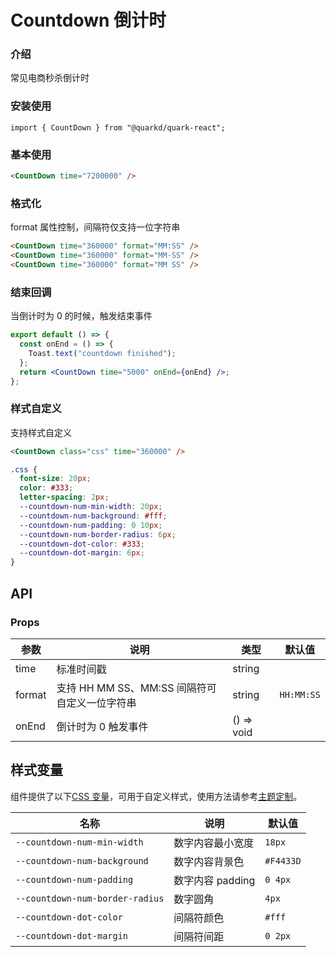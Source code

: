 # Countdown 倒计时

### 介绍

常见电商秒杀倒计时

### 安装使用

```tsx
import { CountDown } from "@quarkd/quark-react";
```

### 基本使用

```html
<CountDown time="7200000" />
```

### 格式化

format 属性控制，间隔符仅支持一位字符串

```html
<CountDown time="360000" format="MM:SS" />
<CountDown time="360000" format="MM-SS" />
<CountDown time="360000" format="MM SS" />
```

### 结束回调

当倒计时为 0 的时候，触发结束事件

```jsx
export default () => {
  const onEnd = () => {
    Toast.text("countdown finished");
  };
  return <CountDown time="5000" onEnd={onEnd} />;
};
```

### 样式自定义

支持样式自定义

```html
<CountDown class="css" time="360000" />
```

```css
.css {
  font-size: 20px;
  color: #333;
  letter-spacing: 2px;
  --countdown-num-min-width: 20px;
  --countdown-num-background: #fff;
  --countdown-num-padding: 0 10px;
  --countdown-num-border-radius: 6px;
  --countdown-dot-color: #333;
  --countdown-dot-margin: 6px;
}
```

## API

### Props

| 参数   | 说明                                          | 类型       | 默认值     |
| ------ | --------------------------------------------- | ---------- | ---------- |
| time   | 标准时间戳                                    | string     |
| format | 支持 HH MM SS、MM:SS 间隔符可自定义一位字符串 | string     | `HH:MM:SS` |
| onEnd  | 倒计时为 0 触发事件                           | () => void |

## 样式变量

组件提供了以下[CSS 变量](https://developer.mozilla.org/zh-CN/docs/Web/CSS/Using_CSS_custom_properties)，可用于自定义样式，使用方法请参考[主题定制](#/zh-CN/guide/theme)。

| 名称                            | 说明             | 默认值    |
| ------------------------------- | ---------------- | --------- |
| `--countdown-num-min-width`     | 数字内容最小宽度 | `18px`    |
| `--countdown-num-background`    | 数字内容背景色   | `#F4433D` |
| `--countdown-num-padding`       | 数字内容 padding | `0 4px`   |
| `--countdown-num-border-radius` | 数字圆角         | `4px`     |
| `--countdown-dot-color`         | 间隔符颜色       | `#fff`    |
| `--countdown-dot-margin`        | 间隔符间距       | `0 2px`   |
